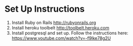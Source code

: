 # Set Up Instructions #
1. Install Ruby on Rails http://rubyonrails.org
2. Install heroku toolbelt http://toolbelt.heroku.com
2. Install postgresql and set up. Follow the instructions here: https://www.youtube.com/watch?v=-f9lke78g2U